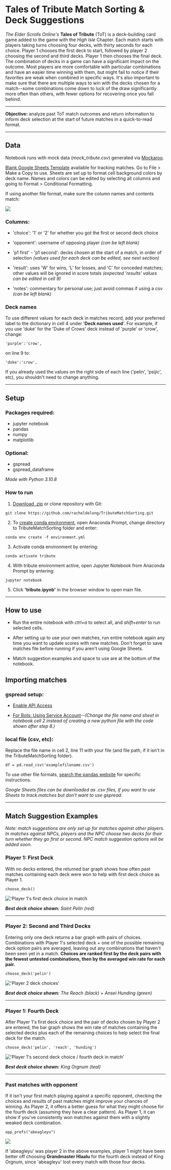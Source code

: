 # Tales of Tribute Match Sorting & Deck Suggestions

*The Elder Scrolls Online's* __Tales of Tribute__ (ToT) is a deck-building card game added to the game with the *High Isle* Chapter. Each match starts with players taking turns choosing four decks, with thirty seconds for each choice. Player 1 chooses the first deck to start, followed by player 2 choosing the second and third decks. Player 1 then chooses the final deck. The combination of decks in a game can have a significant impact on the outcome. Most players are more comfortable with particular combinations and have an easier time winning with them, but might fail to notice if their favorites are weak when combined in specific ways. It's also important to make sure that there are multiple ways to win with the decks chosen for a match--some combinations come down to luck of the draw significantly more often than others, with fewer options for recovering once you fall behind.

---

__Objective:__ analyze past ToT match outcomes and return information to inform deck selection at the start of future matches in a quick-to-read format.

---

## __Data__

Notebook runs with mock data (*mock_tribute.csv*) generated via [Mockaroo](https://mockaroo.com/).

[Blank Google Sheets Template](https://docs.google.com/spreadsheets/d/1YQ2j1tEnVOCa40rRS8KYiVN84ltjJW523-lenTeBh_M/edit?usp=sharing) available for tracking matches. Go to File > Make a Copy to use. Sheets are set up to format cell background colors by deck name. Names and colors can be edited by selecting all columns and going to Format > Conditional Formatting.

If using another file format, make sure the column names and contents match:

![](images\columns.png)

### __Columns:__

- 'choice': '1' or '2' for whether you got the first or second deck choice

- 'opponent': username of opposing player *(can be left blank)*

- 'p1 first' - 'p1 second': decks chosen at the start of a match, in order of selection *(values used for each deck can be edited, see next section)*

- 'result': uses 'W' for wins, 'L' for losses, and 'C' for conceded matches; other values will be ignored in score totals *(expected 'results' values can be edited in cell 9)*

- 'notes': commentary for personal use; just avoid commas if using a csv *(can be left blank)*

### __Deck names__

To use different values for each deck in matches record, add your preferred label to the dictionary in cell 4 under '__Deck names used__'. For example, if you use 'duke' for the 'Duke of Crows' deck instead of 'purple' or 'crow', change:
```
'purple':'crow',
```
on line 9 to:

```
'duke':'crow',
```

If you already used the values on the right side of each line ('pelin', 'psijic', etc), you shouldn't need to change anything.

---

## __Setup__

### __Packages required__:

- jupyter notebook
- pandas
- numpy
- matplotlib

### __Optional__:
- gspread
- gspread_dataframe

*Made with Python 3.10.8*

### __How to run__

1. [Download .zip](https://github.com/racheldelong/TributeMatchSorting/archive/refs/heads/main.zip) or clone repository with Git:

```
git clone https://github.com/racheldelong/TributeMatchSorting.git
```



2. To [create conda environment](https://conda.io/projects/conda/en/latest/user-guide/tasks/manage-environments.html#creating-an-environment-from-an-environment-yml-file), open Anaconda Prompt, change directory to TributeMatchSorting folder and enter:

```
conda env create -f environment.yml
```

3. Activate conda environment by entering:

```
conda activate tribute
```

4. With tribute environment active, open Jupyter Notebook from Anaconda Prompt by entering:

```
jupyter notebook
```

5. Click __'tribute.ipynb'__ in the browser window to open main file.

---

## __How to use__

- Run the entire notebook with *ctrl+a* to select all, and *shift+enter* to run selected cells. 

- After setting up to use your own matches, run entire notebook again any time you want to update scores with new matches. Don't forget to save matches file before running if you aren't using Google Sheets.

- Match suggestion examples and space to use are at the bottom of the notebook.

## __Importing matches__

### __gspread setup:__

- [Enable API Access](https://docs.gspread.org/en/v5.7.0/oauth2.html#oauth-client-id)

- [For Bots: Using Service Account](https://docs.gspread.org/en/v5.7.0/oauth2.html#for-bots-using-service-account)--*(Change the file name and sheet in notebook cell 2 instead of creating a new python file with the code shown after step 8.)*

### __local file (csv, etc):__

 Replace the file name in cell 2, line 11 with your file (and file path, if it isn't in the TributeMatchSorting folder).

```
df = pd.read_csv('examplefilename.csv')
```

 To use other file formats, [search the pandas website](https://pandas.pydata.org/docs/search.html) for specific instructions.

 *Google Sheets files can be downloaded as .csv files, if you want to use Sheets to track matches but don't want to use gspread.*

---

## __Match Suggestion Examples__

*Note: match suggestions are only set up for matches against other players. In matches against NPCs, players and the NPC choose two decks for their turn whether they go first or second. NPC match suggestion options will be added soon.*

### __Player 1: First Deck__

With no decks entered, the returned bar graph shows how often past matches containing each deck were won to help with first deck choice as Player 1.

```
choose_deck()
```

!['Player 1's first deck choice in match](images/p1_first.png)

*__Best deck choice shown:__ Saint Pelin (red)*

---

### __Player 2: Second and Third Decks__

Entering only one deck returns a bar graph with pairs of choices. Combinations with Player 1's selected deck + one of the possible remaining deck option pairs are averaged, leaving out any combinations that haven't been seen yet in a match. __Choices are ranked first by the deck pairs with the fewest untested combinations, then by the averaged win rate for each pair.__

```
choose_deck('pelin')
```

!['Player 2 deck choices'](images/p2.png)

*__Best deck choice shown:__ The Reach (black) + Ansei Hunding (green)*

---

### __Player 1: Fourth Deck__

After Player 1's first deck choice and the pair of decks chosen by Player 2 are entered, the bar graph shows the win rate of matches containing the selected decks plus each of the remaining choices to help select the final deck for the match.

```
choose_deck('pelin', 'reach', 'hunding')
```

!['Player 1's second deck choice / fourth deck in match'](images/p1_fourth.png)

*__Best deck choice shown:__ King Orgnum (teal)*

---

### __Past matches with opponent__

If it isn't your first match playing against a specific opponent, checking the choices and results of past matches might improve your chances of winning. As Player 2, it offers a better guess for what they might choose for the fourth deck (assuming they have a clear pattern). As Player 1, it can show if you've consistently won matches against them with a slightly weaked deck combination.

```
opp_prefs("abeagleyu")
```

![](images/opp.PNG)

If 'abeagleyu' was player 2 in the above examples, player 1 might have been better off choosing __Grandmaster Hlaalu__ for the fourth deck instead of King Orgnum, since 'abeagleyu' lost every match with those four decks.
